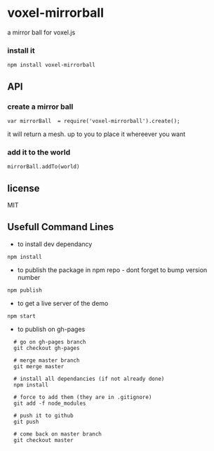 # voxel-mirrorball

a mirror ball for voxel.js

### install it

```
npm install voxel-mirrorball
```

## API

### create a mirror ball

```
var mirrorBall  = require('voxel-mirrorball').create();
```

it will return a mesh. up to you to place it whereever you want

### add it to the world

```
mirrorBall.addTo(world)
```

## license

MIT
  
## Usefull Command Lines

* to install dev dependancy
```
npm install
```

* to publish the package in npm repo - dont forget to bump version number
```
npm publish
```

* to get a live server of the demo
```
npm start
``` 

* to publish on gh-pages
```
  # go on gh-pages branch
  git checkout gh-pages
  
  # merge master branch
  git merge master
  
  # install all dependancies (if not already done)
  npm install
  
  # force to add them (they are in .gitignore)
  git add -f node_modules
  
  # push it to github
  git push 
  
  # come back on master branch
  git checkout master
```
